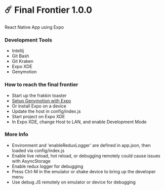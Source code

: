 # ☄️ Final Frontier 1.0.0

React Native App using Expo


### Development Tools

* Intellij
* Git Bash
* Git Kraken
* Expo XDE
* Genymotion

### How to reach the final frontier

* Start up the frakkin toaster
* [Setup Genymotion with Expo](https://medium.com/@psyanite/how-to-use-genymotion-with-expo-cc52815928cf)
* Or install Expo on a device
* Update the host in config/index.js
* Start project on Expo XDE
* In Expo XDE, change Host to LAN, and enable Development Mode

### More Info

* Environment and 'enableReduxLogger' are defined in app.json, then loaded via config/index.js
* Enable live reload, hot reload, or debugging remotely could cause issues with AsyncStorage
* Enable redux logger for debugging
* Press Ctrl-M in the emulator or shake device to bring up the developer menu
* Use debug JS remotely on emulator or device for debugging

